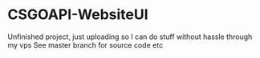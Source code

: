 # CSGOAPI-WebsiteUI
Unfinished project, just uploading so I can do stuff without hassle through my vps
See master branch for source code etc
